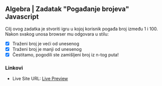 ## Algebra | Zadatak "Pogađanje brojeva" Javascript
Cilj ovog zadatka je stvoriti igru u kojoj korisnik pogađa broj između 1 i 100. Nakon svakog unosa browser mu odgovara u stilu:
- [x] Traženi broj je veći od unesenog
- [x] Traženi broj je manji od unesenog
- [x] Čestitamo, pogodili ste zamišljeni broj iz n-tog puta!

### Linkovi
- Live Site URL: [Live Preview](https://btopolnjak.github.io/algebra-guess-number/)
